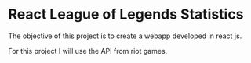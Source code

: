 # React League of Legends Statistics

The objective of this project is to create a webapp developed in react js.

For this project I will use the API from riot games.

